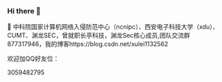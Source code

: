 ### Hi there 👋



🔭 中科院国家计算机网络入侵防范中心（ncnipc）、西安电子科技大学（xdu）、CUMT、渊龙SEC，曾就职长亭科技，渊龙Sec核心成员,团队交流群877317946，我的博客https://blog.csdn.net/xulei1132562

欢迎加QQ好友位：

3059482795
